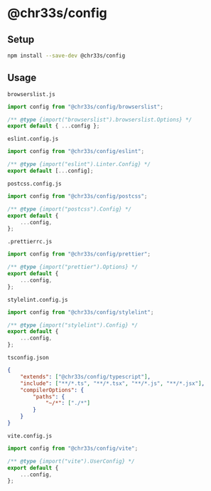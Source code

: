 # @chr33s/config

## Setup

```sh
npm install --save-dev @chr33s/config
```

## Usage

`browserslist.js`

```js
import config from "@chr33s/config/browserslist";

/** @type {import("browserslist").browserslist.Options} */
export default { ...config };
```

`eslint.config.js`

```js
import config from "@chr33s/config/eslint";

/** @type {import("eslint").Linter.Config} */
export default [...config];
```

`postcss.config.js`

```js
import config from "@chr33s/config/postcss";

/** @type {import("postcss").Config} */
export default {
	...config,
};
```

`.prettierrc.js`

```js
import config from "@chr33s/config/prettier";

/** @type {import("prettier").Options} */
export default {
	...config,
};
```

`stylelint.config.js`

```js
import config from "@chr33s/config/stylelint";

/** @type {import("stylelint").Config} */
export default {
	...config,
};
```

`tsconfig.json`

```json
{
	"extends": ["@chr33s/config/typescript"],
	"include": ["**/*.ts", "**/*.tsx", "**/*.js", "**/*.jsx"],
	"compilerOptions": {
		"paths": {
			"~/*": ["./*"]
		}
	}
}
```

`vite.config.js`

```js
import config from "@chr33s/config/vite";

/** @type {import("vite").UserConfig} */
export default {
	...config,
};
```
